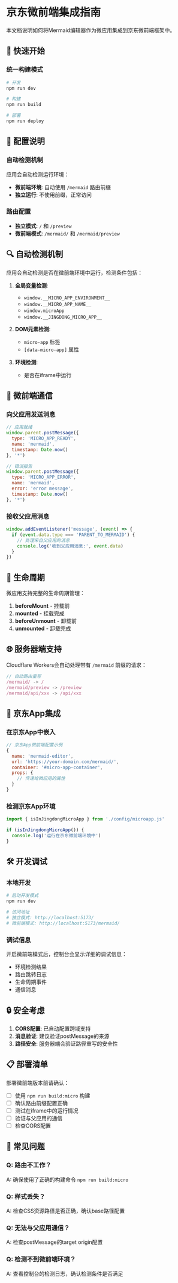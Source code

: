 # 京东微前端集成指南

本文档说明如何将Mermaid编辑器作为微应用集成到京东微前端框架中。

## 🚀 快速开始

### 统一构建模式
```bash
# 开发
npm run dev

# 构建
npm run build

# 部署
npm run deploy
```

## 🔧 配置说明

### 自动检测机制
应用会自动检测运行环境：
- **微前端环境**: 自动使用 `/mermaid` 路由前缀
- **独立运行**: 不使用前缀，正常访问

### 路由配置
- **独立模式**: `/` 和 `/preview`
- **微前端模式**: `/mermaid/` 和 `/mermaid/preview`

## 🔍 自动检测机制

应用会自动检测是否在微前端环境中运行，检测条件包括：

1. **全局变量检测**:
   - `window.__MICRO_APP_ENVIRONMENT__`
   - `window.__MICRO_APP_NAME__`
   - `window.microApp`
   - `window.__JINGDONG_MICRO_APP__`

2. **DOM元素检测**:
   - `micro-app` 标签
   - `[data-micro-app]` 属性

3. **环境检测**:
   - 是否在iframe中运行

## 📡 微前端通信

### 向父应用发送消息

```javascript
// 应用就绪
window.parent.postMessage({
  type: 'MICRO_APP_READY',
  name: 'mermaid',
  timestamp: Date.now()
}, '*')

// 错误报告
window.parent.postMessage({
  type: 'MICRO_APP_ERROR',
  name: 'mermaid',
  error: 'error message',
  timestamp: Date.now()
}, '*')
```

### 接收父应用消息

```javascript
window.addEventListener('message', (event) => {
  if (event.data.type === 'PARENT_TO_MERMAID') {
    // 处理来自父应用的消息
    console.log('收到父应用消息:', event.data)
  }
})
```

## 🔄 生命周期

微应用支持完整的生命周期管理：

1. **beforeMount** - 挂载前
2. **mounted** - 挂载完成
3. **beforeUnmount** - 卸载前
4. **unmounted** - 卸载完成

## 🌐 服务器端支持

Cloudflare Workers会自动处理带有 `/mermaid` 前缀的请求：

```javascript
// 自动路由重写
/mermaid/ -> /
/mermaid/preview -> /preview
/mermaid/api/xxx -> /api/xxx
```

## 📱 京东App集成

### 在京东App中嵌入

```javascript
// 京东App微前端配置示例
{
  name: 'mermaid-editor',
  url: 'https://your-domain.com/mermaid/',
  container: '#micro-app-container',
  props: {
    // 传递给微应用的属性
  }
}
```

### 检测京东App环境

```javascript
import { isInJingdongMicroApp } from './config/microapp.js'

if (isInJingdongMicroApp()) {
  console.log('运行在京东微前端环境中')
}
```

## 🛠️ 开发调试

### 本地开发

```bash
# 启动开发模式
npm run dev

# 访问地址
# 独立模式: http://localhost:5173/
# 微前端模式: http://localhost:5173/mermaid/
```

### 调试信息

开启微前端模式后，控制台会显示详细的调试信息：

- 环境检测结果
- 路由跳转日志
- 生命周期事件
- 通信消息

## 🔒 安全考虑

1. **CORS配置**: 已自动配置跨域支持
2. **消息验证**: 建议验证postMessage的来源
3. **路径安全**: 服务器端会验证路径重写的安全性

## 📋 部署清单

部署微前端版本前请确认：

- [ ] 使用 `npm run build:micro` 构建
- [ ] 确认路由前缀配置正确
- [ ] 测试在iframe中的运行情况
- [ ] 验证与父应用的通信
- [ ] 检查CORS配置

## 🐛 常见问题

### Q: 路由不工作？
A: 确保使用了正确的构建命令 `npm run build:micro`

### Q: 样式丢失？
A: 检查CSS资源路径是否正确，确认base路径配置

### Q: 无法与父应用通信？
A: 检查postMessage的target origin配置

### Q: 检测不到微前端环境？
A: 查看控制台的检测日志，确认检测条件是否满足
